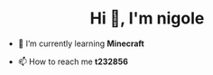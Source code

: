 <h1 align="center">Hi 👋, I'm nigole</h1>

- 🌱 I’m currently learning **Minecraft**

- 📫 How to reach me **t232856**

<p align="left">
</p>

